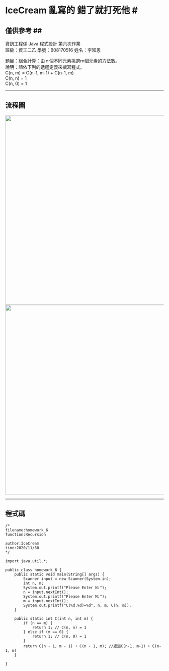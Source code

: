 # IceCream 亂寫的 錯了就打死他 #<br>
## 僅供參考 ##<br>
資訊工程係  Java 程式設計  第六次作業<br>
班級：資工二乙 學號：B08170516   姓名：李知恩<br>

題目：組合計算：由ｎ個不同元素挑選ｍ個元素的方法數。<br>
說明：請依下列的遞迴定義來撰寫程式。<br>
    C(n, m) = C(n-1, m-1) + C(n-1, m)<br>
    C(n, n) = 1<br>
    C(n, 0) = 1<br>

---

## 流程圖 #

<!-- ```flow
start=>start: 開始
9=>operation: 輸入util內所有物件
13=>operation: 創建名為input的scanner
14=>operation: int n, m
15=>inputoutput: Please Enter N:
16=>operation: 取N值
17=>inputoutput: Please Enter M:
18=>operation: 取M值
19=>inputoutput: "C(%d,%d)=%d", n, m, C(n, m)
221=>operation: class C
222=>operation: class C
23=>condition: N=M
24=>operation: 回傳1
25=>condition: M=0
26=>operation: 回傳1
28=>operation: 回傳遞迴C(n-1, m-1) + C(n-1, m)
end=>end: 結束
start->9->13->14->15->16->17->18->221->19->end
222->23(no)->25(no)->28->222
23(yes)->24
25(yes)->26
``` -->

<img src="https://github.com/taeyeonssupdate/zerojudge/blob/master/images/homework_61_flowchart.png?raw=true" width="600">
<img src="https://github.com/taeyeonssupdate/zerojudge/blob/master/images/homework_62_flowchart.png?raw=true" width="600">

---

## 程式碼 ##

    /*
    filename:homework_6
    function:Recursion 

    author:IceCream
    time:2020/11/30
    */

    import java.util.*;

    public class homework_6 {
        public static void main(String[] args) {
            Scanner input = new Scanner(System.in);
            int n, m;
            System.out.printf("Please Enter N:");
            n = input.nextInt();
            System.out.printf("Please Enter M:");
            m = input.nextInt();
            System.out.printf("C(%d,%d)=%d", n, m, C(n, m));
        }

        public static int C(int n, int m) {
            if (n == m) {
                return 1; // C(n, n) = 1
            } else if (m == 0) {
                return 1; // C(n, 0) = 1
            }
            return C(n - 1, m - 1) + C(n - 1, m); //遞迴C(n-1, m-1) + C(n-1, m)
        }

    }